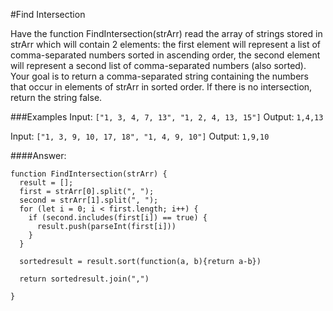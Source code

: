 #Find Intersection

Have the function FindIntersection(strArr) read the array of strings stored in strArr which will contain 2 elements: the first element will represent a list of comma-separated numbers sorted in ascending order, the second element will represent a second list of comma-separated numbers (also sorted). Your goal is to return a comma-separated string containing the numbers that occur in elements of strArr in sorted order. If there is no intersection, return the string false.

###Examples
Input: ``["1, 3, 4, 7, 13", "1, 2, 4, 13, 15"]``
Output: ``1,4,13``

Input: ``["1, 3, 9, 10, 17, 18", "1, 4, 9, 10"]``
Output: ``1,9,10``

####Answer:

```
function FindIntersection(strArr) {
  result = [];
  first = strArr[0].split(", ");
  second = strArr[1].split(", ");
  for (let i = 0; i < first.length; i++) {
    if (second.includes(first[i]) == true) {
      result.push(parseInt(first[i]))
    }
  }

  sortedresult = result.sort(function(a, b){return a-b})

  return sortedresult.join(",")

}